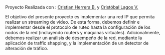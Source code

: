 Proyecto Realizada con : [Cristian Herrera B.](https://github.com/Sphad7) y [Cristóbal Lagos V.](https://github.com/X4ero26)

El objetivo del presente proyecto es implementar una red IP que permita realizar un streaming de video. De esta forma, debemos definir e implementar desde el protocolo de ruteo hasta la configuración de los nodos de la red (incluyendo routers y máquinas virtuales). Adicionalmente, debemos realizar un análisis de desempeño de la red, mediante la aplicación de traffic shapping, y la implementación de un detector de alteración de tráfico.
